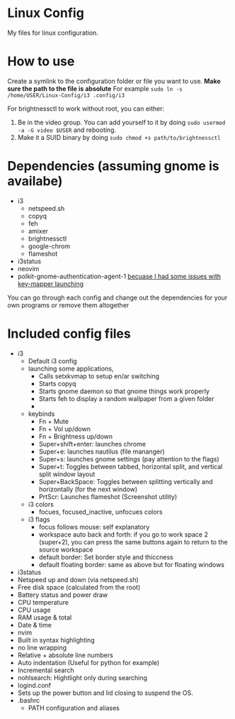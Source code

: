 # Linux Config
My files for linux configuration.

# How to use
Create a symlink to the configuration folder or file you want to use.
**Make sure the path to the file is absolute**
For example `sudo ln -s /home/USER/Linux-Config/i3 .config/i3`

For brightnessctl to work without root, you can either:
1. Be in the video group. You can add yourself to it by doing `sudo usermod -a -G video $USER` and rebooting.
2. Make it a SUID binary by doing `sudo chmod +s path/to/brightnessctl`

# Dependencies (assuming gnome is availabe)
* i3
  * netspeed.sh
  * copyq
  * feh
  * amixer
  * brightnessctl
  * google-chrom
  * flameshot
* i3status
* neovim
* polkit-gnome-authentication-agent-1 [becuase I had some issues with key-mapper launching](https://github.com/NixOS/nixpkgs/issues/18012#issuecomment-606495647)

You can go through each config and change out the dependencies for your own programs or remove them altogether

# Included config files
 * i3
   * Default i3 config
   * launching some applications,
     * Calls setxkvmap to setup en/ar switching
     * Starts copyq 
     * Starts gnome daemon so that gnome things work properly
     * Starts feh to display a random wallpaper from a given folder 
     * 
   * keybinds
     * Fn + Mute
     * Fn + Vol up/down
     * Fn + Brightness up/down
     * Super+shift+enter: launches chrome
     * Super+e: launches nautilus (file mananger)
     * Super+s: launches gnome settings (pay attention to the flags)
     * Super+t: Toggles between tabbed, horizontal split, and vertical split window layout
     * Super+BackSpace: Toggles between splitting vertically and horizontally (for the next window)
     * PrtScr: Launches flameshot (Screenshot utility)
   * i3 colors
     * focues, focused_inactive, unfocues colors
   * i3 flags 
     * focus follows mouse: self explanatory
     * workspace auto back and forth: if you go to work space 2 (super+2), you can press the same buttons again to return to the source workspace
     * default border: Set border style and thiccness
     * default floating border: same as above but for floating windows
* i3status
 * Netspeed up and down (via netspeed.sh)
 * Free disk space (calculated from the root)
 * Battery status and power draw
 * CPU temperature
 * CPU usage
 * RAM usage & total
 * Date & time
* nvim
 * Built in syntax highlighting
 * no line wrapping
 * Relative + absolute line numbers
 * Auto indentation (Useful for python for example)
 * Incremental search
 * nohlsearch: Hightlight only during searching
* logind.conf
 * Sets up the power button and lid closing to suspend the OS.
* .bashrc
  * PATH configuration and aliases